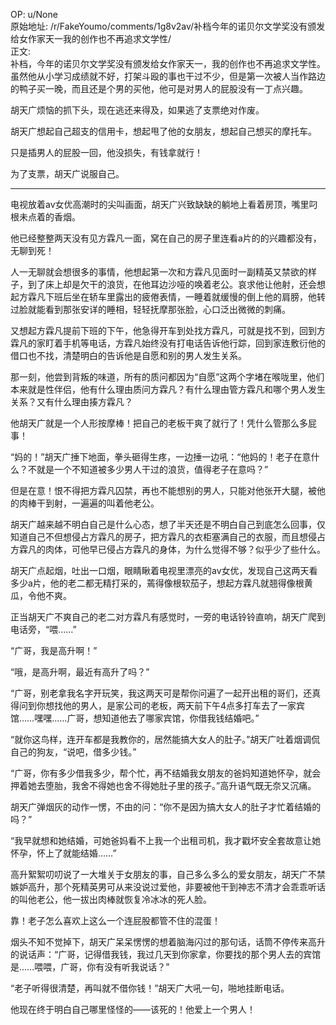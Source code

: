 
OP: u/None  
原始地址: /r/FakeYoumo/comments/1g8v2av/补档今年的诺贝尔文学奖没有颁发给女作家天一我的创作也不再追求文学性/  
正文:  
补档，今年的诺贝尔文学奖没有颁发给女作家天一，我的创作也不再追求文学性。  
虽然他从小学习成绩就不好，打架斗殴的事也干过不少，但是第一次被人当作路边的鸭子买一晚，而且还是个男的买他，他可是对男人的屁股没有一丁点兴趣。

胡天广烦恼的抓下头，现在逃还来得及，如果逃了支票绝对作废。

胡天广想起自己超支的信用卡，想起甩了他的女朋友，想起自己想买的摩托车。

只是插男人的屁股一回，他没损失，有钱拿就行！

为了支票，胡天广说服自己。

________________

电视放着av女优高潮时的尖叫画面，胡天广兴致缺缺的躺地上看着房顶，嘴里叼根未点着的香烟。

他已经整整两天没有见方霖凡一面，窝在自己的房子里连看a片的的兴趣都没有，无聊到死！

人一无聊就会想很多的事情，他想起第一次和方霖凡见面时一副精英又禁欲的样子，到了床上却是欠干的浪货，在他耳边沙哑的唤着老公。哀求他让他射，还会想起方霖凡下班后坐在轿车里露出的疲倦表情，一睡着就缓慢的倒上他的肩膀，他转过脸就能看到那张安详的睡相，轻轻抚摩那张脸，心口泛出微微的刺痛。

又想起方霖凡提前下班的下午，他急得开车到处找方霖凡，可就是找不到，回到方霖凡的家盯着手机等电话，方霖凡始终没有打电话告诉他行踪，回到家连敷衍他的借口也不找，清楚明白的告诉他是自愿和别的男人发生关系。

那一刻，他尝到背叛的味道，所有的质问都因为“自愿”这两个字堵在喉咙里，他们本来就是性伴侣，他有什么理由质问方霖凡？有什么理由管方霖凡和哪个男人发生关系？又有什么理由揍方霖凡？

他胡天广就是一个人形按摩棒！把自己的老板干爽了就行了！凭什么管那么多屁事！

“妈的！”胡天广捶下地面，拳头砸得生疼，一边捶一边吼：“他妈的！老子在意什么？不就是一个不知道被多少男人干过的浪货，值得老子在意吗？”

但是在意！恨不得把方霖凡囚禁，再也不能想别的男人，只能对他张开大腿，被他的肉棒干到射，一遍遍的叫着他老公。

胡天广越来越不明白自己是什么心态，想了半天还是不明白自己到底怎么回事，仅知道自己不但想侵占方霖凡的房子，把方霖凡的衣柜塞满自己的衣服，而且想侵占方霖凡的肉体，可他早已侵占方霖凡的身体，为什么觉得不够？似乎少了些什么。

胡天广点起烟，吐出一口烟，眼睛瞅着电视里漂亮的av女优，发现自己这两天看多少a片，他的老二都无精打采的，蔫得像根软茄子，想起方霖凡就翘得像根黄瓜，令他不爽。

正当胡天广不爽自己的老二对方霖凡有感觉时，一旁的电话铃铃直响，胡天广爬到电话旁，“喂……”

“广哥，我是高升啊！”

“哦，是高升啊，最近有高升了吗？”

“广哥，别老拿我名字开玩笑，我这两天可是帮你问遍了一起开出租的哥们，还真得问到你想找他的男人，是家公司的老板，两天前下午4点多打车去了一家宾馆……嘿嘿……广哥，想知道他去了哪家宾馆，你借我钱结婚吧。”

“就你这鸟样，连开车都是我教你的，居然能搞大女人的肚子。”胡天广吐着烟调侃自己的狗友，“说吧，借多少钱。”

“广哥，你有多少借我多少，帮个忙，再不结婚我女朋友的爸妈知道她怀孕，就会押着她去堕胎，我舍不得她也舍不得她肚子里的孩子。”高升语气既无奈又沉痛。

胡天广弹烟灰的动作一愣，不由的问：“你不是因为搞大女人的肚子才忙着结婚的吗？”

“我早就想和她结婚，可她爸妈看不上我一个出租司机，我才戳坏安全套故意让她怀孕，怀上了就能结婚……”

高升絮絮叨叨说了一大堆关于女朋友的事，自己多么多么的爱女朋友，胡天广不禁嫉妒高升，那个死精英男可从来没说过爱他，非要被他干到神志不清才会乖乖听话的叫他老公，他一拔出肉棒就恢复冷冰冰的死人脸。

靠！老子怎么喜欢上这么一个连屁股都管不住的混蛋！

烟头不知不觉掉下，胡天广呆呆愣愣的想着脑海闪过的那句话，话筒不停传来高升的说话声：“广哥，记得借我钱，我过几天到你家拿，你要找的那个男人去的宾馆是……喂喂，广哥，你有没有听我说话？”

“老子听得很清楚，再叫就不借你钱！”胡天广大吼一句，啪地挂断电话。

他现在终于明白自己哪里怪怪的——该死的！他爱上一个男人！
